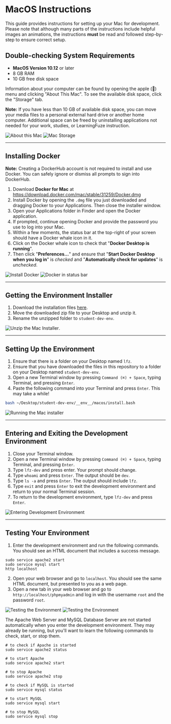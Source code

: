# MacOS Instructions

This guide provides instructions for setting up your Mac for development. Please note that although many parts of the instructions include helpful images an animations, the instructions **must** be read and followed step-by-step to ensure correct setup.

## Double-checking System Requirements

- **MacOS Version 10.12** or later
- 8 GB RAM
- 10 GB free disk space

Information about your computer can be found by opening the apple () menu and clicking "About This Mac". To see the available disk space, click the "Storage" tab.

**Note:** If you have less than 10 GB of available disk space, you can move your media files to a personal external hard drive or another home computer. Additional space can be freed by uninstalling applications not needed for your work, studies, or LearningFuze instruction.

![About this Mac](__env__/macos/about-this-mac.png)
![Mac Storage](__env__/macos/about-this-mac.gif)

---

## Installing Docker

**Note:** Creating a DockerHub account is not required to install and use Docker. You can safely ignore or dismiss all prompts to sign into DockerHub.

1. Download **Docker for Mac** at <a href="https://download.docker.com/mac/stable/31259/Docker.dmg" _target="blank">https://download.docker.com/mac/stable/31259/Docker.dmg</a>
2. Install Docker by opening the `.dmg` file you just downloaded and dragging Docker to your Applications. Then close the installer window.
3. Open your Applications folder in Finder and open the Docker application.
4. If prompted, continue opening Docker and provide the password you use to log into your Mac.
5. Within a few moments, the status bar at the top-right of your screen should have a Docker whale icon in it.
6. Click on the Docker whale icon to check that "**Docker Desktop is running**".
7. Then click "**Preferences...**" and ensure that "**Start Docker Desktop when you log in**" is _checked_ and "**Automatically check for updates**" is _unchecked_.

![Install Docker](__env__/macos/install-docker-app.gif)
![Docker in status bar](__env__/macos/docker-in-status-bar.png)

---

## Getting the Environment Installer

1. Download the installation files <a href="https://github.com/Learning-Fuze/student-dev-env/archive/master.zip" target="_blank">here</a>.
2. Move the downloaded zip file to your Desktop and unzip it.
3. Rename the unzipped folder to `student-dev-env`.

![Unzip the Mac Installer](__env__/macos/download-installer.gif).

---

## Setting Up the Environment

1. Ensure that there is a folder on your Desktop named `lfz`.
2. Ensure that you have downloaded the files in this repository to a folder on your Desktop named `student-dev-env`.
3. Open a new Terminal window by pressing `Command (⌘) + Space`, typing Terminal, and pressing `Enter`.
4. Paste the following command into your Terminal and press `Enter`. This may take a while!

```bash
bash ~/Desktop/student-dev-env/__env__/macos/install.bash
```
![Running the Mac installer](__env__/macos/mac-install-command.gif)

---

## Entering and Exiting the Development Environment

1. Close your Terminal window.
2. Open a new Terminal window by pressing `Command (⌘) + Space`, typing Terminal, and pressing `Enter`.
3. Type `lfz-dev` and press enter. Your prompt should change.
4. Type `whoami` and press `Enter`. The output should be `dev`.
5. Type `ls -a` and press `Enter`. The output should include `lfz`.
6. Type `exit` and press `Enter` to exit the development environment and return to your normal Terminal session.
7. To return to the development environment, type `lfz-dev` and press `Enter`.

![Entering Development Environment](__env__/macos/entering-dev-env.gif)

---

## Testing Your Environment

1. Enter the development environment and run the following commands. You should see an HTML document that includes a success message.
```shell
sudo service apache2 start
sudo service mysql start
http localhost
```
2. Open your web browser and go to `localhost`. You should see the same HTML document, but presented to you as a web page.
3. Open a new tab in your web browser and go to `http://localhost/phpmyadmin` and log in with the username `root` and the password `root`.

![Testing the Environment](__env__/macos/test-env.gif)
![Testing the Environment](__env__/macos/env-web.gif)

The Apache Web Server and MySQL Database Server are not started automatically when you enter the development environment. They may already be running, but you'll want to learn the following commands to check, start, or stop them.

```shell
# to check if Apache is started
sudo service apache2 status

# to start Apache
sudo service apache2 start

# to stop Apache
sudo service apache2 stop

# to check if MySQL is started
sudo service mysql status

# to start MySQL
sudo service mysql start

# to stop MySQL
sudo service mysql stop
```
